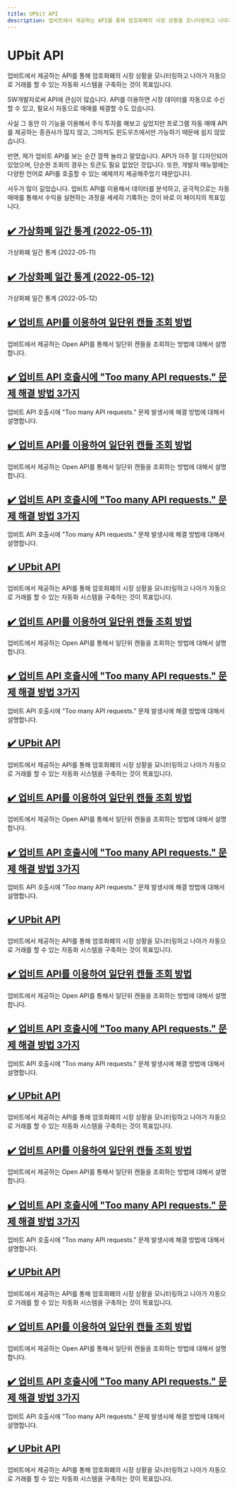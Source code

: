 ```yaml
---
title: UPbit API
description: 업비트에서 제공하는 API를 통해 암호화폐의 시장 상황을 모니터링하고 나아가 자동으로 거래를 할 수 있는 자동화 시스템을 구축하는 것이 목표입니다.
---
```



UPbit API
===


업비트에서 제공하는 API를 통해 암호화폐의 시장 상황을 모니터링하고 나아가 자동으로 거래를 할 수 있는 자동화 시스템을 구축하는 것이 목표입니다.


SW개발자로써 API에 관심이 많습니다. 
API를 이용하면 시장 데이터를 자동으로 수신할 수 있고, 
필요시 자동으로 매매를 체결할 수도 있습니다.


사실 그 동안 이 기능을 이용해서 주식 투자를 해보고 싶었지만 
프로그램 자동 매매 API를 제공하는 증권사가 많지 않고, 
그마저도 윈도우즈에서만 가능하기 때문에 쉽지 않았습니다. 


반면, 제가 업비트 API를 보는 순간 깜짝 놀라고 말았습니다. 
API가 아주 잘 디자인되어 있었으며, 단순한 조회의 경우는 토큰도 필요 없었던 것입니다. 
또한, 개발자 매뉴얼에는 다양한 언어로 API를 호출할 수 있는 예제까지 제공해주었기 때문입니다. 


서두가 많이 길었습니다. 
업비트 API를 이용해서 데이터를 분석하고, 궁극적으로는 자동 매매를 통해서 수익을 실현하는 과정을 세세히 기록하는 것이 바로 이 페이지의 목표입니다.





[✔️ 가상화폐 일간 통계 (2022-05-11)](2022-05-11 '가상화폐 일간 통계 (2022-05-11)')
---


가상화폐 일간 통계 (2022-05-11)


[✔️ 가상화폐 일간 통계 (2022-05-12)](2022-05-12 '가상화폐 일간 통계 (2022-05-12)')
---


가상화폐 일간 통계 (2022-05-12)


[✔️ 업비트 API를 이용하여 일단위 캔들 조회 방법](UPbit-API-daily-candle-query.html '업비트에서 제공하는 Open API를 통해서 일단위 캔들을 조회하는 방법에 대해서 설명합니다.')
---


업비트에서 제공하는 Open API를 통해서 일단위 캔들을 조회하는 방법에 대해서 설명합니다.


[✔️ 업비트 API 호출시에 "Too many API requests." 문제 해결 방법 3가지](UPbit-Too-many-API-requests.html '업비트 API 호출시에 "Too many API requests." 문제 발생시에 해결 방법에 대해서 설명합니다.')
---


업비트 API 호출시에 "Too many API requests." 문제 발생시에 해결 방법에 대해서 설명합니다.


<!--UPbit-API-daily-candle-query.html-->
[✔️  업비트 API를 이용하여 일단위 캔들 조회 방법](UPbit-API-daily-candle-query.html)
---


업비트에서 제공하는 Open API를 통해서 일단위 캔들을 조회하는 방법에 대해서 설명합니다.


<!--UPbit-Too-many-API-requests.html-->
[✔️  업비트 API 호출시에 "Too many API requests." 문제 해결 방법 3가지](UPbit-Too-many-API-requests.html)
---


업비트 API 호출시에 "Too many API requests." 문제 발생시에 해결 방법에 대해서 설명합니다.


<!--_README.html-->
[✔️  UPbit API](_README.html)
---


업비트에서 제공하는 API를 통해 암호화폐의 시장 상황을 모니터링하고 나아가 자동으로 거래를 할 수 있는 자동화 시스템을 구축하는 것이 목표입니다.


<!--UPbit-API-daily-candle-query.html-->
[✔️  업비트 API를 이용하여 일단위 캔들 조회 방법](UPbit-API-daily-candle-query.html)
---


업비트에서 제공하는 Open API를 통해서 일단위 캔들을 조회하는 방법에 대해서 설명합니다.


<!--UPbit-Too-many-API-requests.html-->
[✔️  업비트 API 호출시에 "Too many API requests." 문제 해결 방법 3가지](UPbit-Too-many-API-requests.html)
---


업비트 API 호출시에 "Too many API requests." 문제 발생시에 해결 방법에 대해서 설명합니다.


<!--_README.html-->
[✔️  UPbit API](_README.html)
---


업비트에서 제공하는 API를 통해 암호화폐의 시장 상황을 모니터링하고 나아가 자동으로 거래를 할 수 있는 자동화 시스템을 구축하는 것이 목표입니다.


<!--UPbit-API-daily-candle-query.html-->
[✔️  업비트 API를 이용하여 일단위 캔들 조회 방법](UPbit-API-daily-candle-query.html)
---


업비트에서 제공하는 Open API를 통해서 일단위 캔들을 조회하는 방법에 대해서 설명합니다.


<!--UPbit-Too-many-API-requests.html-->
[✔️  업비트 API 호출시에 "Too many API requests." 문제 해결 방법 3가지](UPbit-Too-many-API-requests.html)
---


업비트 API 호출시에 "Too many API requests." 문제 발생시에 해결 방법에 대해서 설명합니다.


<!--_README.html-->
[✔️  UPbit API](_README.html)
---


업비트에서 제공하는 API를 통해 암호화폐의 시장 상황을 모니터링하고 나아가 자동으로 거래를 할 수 있는 자동화 시스템을 구축하는 것이 목표입니다.


<!--UPbit-API-daily-candle-query.html-->
[✔️  업비트 API를 이용하여 일단위 캔들 조회 방법](UPbit-API-daily-candle-query.html)
---


업비트에서 제공하는 Open API를 통해서 일단위 캔들을 조회하는 방법에 대해서 설명합니다.


<!--UPbit-Too-many-API-requests.html-->
[✔️  업비트 API 호출시에 "Too many API requests." 문제 해결 방법 3가지](UPbit-Too-many-API-requests.html)
---


업비트 API 호출시에 "Too many API requests." 문제 발생시에 해결 방법에 대해서 설명합니다.


<!--_README.html-->
[✔️  UPbit API](_README.html)
---


업비트에서 제공하는 API를 통해 암호화폐의 시장 상황을 모니터링하고 나아가 자동으로 거래를 할 수 있는 자동화 시스템을 구축하는 것이 목표입니다.


<!--UPbit-API-daily-candle-query.html-->
[✔️  업비트 API를 이용하여 일단위 캔들 조회 방법](UPbit-API-daily-candle-query.html)
---


업비트에서 제공하는 Open API를 통해서 일단위 캔들을 조회하는 방법에 대해서 설명합니다.


<!--UPbit-Too-many-API-requests.html-->
[✔️  업비트 API 호출시에 "Too many API requests." 문제 해결 방법 3가지](UPbit-Too-many-API-requests.html)
---


업비트 API 호출시에 "Too many API requests." 문제 발생시에 해결 방법에 대해서 설명합니다.


<!--_README.html-->
[✔️  UPbit API](_README.html)
---


업비트에서 제공하는 API를 통해 암호화폐의 시장 상황을 모니터링하고 나아가 자동으로 거래를 할 수 있는 자동화 시스템을 구축하는 것이 목표입니다.


<!--UPbit-API-daily-candle-query.html-->
[✔️  업비트 API를 이용하여 일단위 캔들 조회 방법](UPbit-API-daily-candle-query.html)
---


업비트에서 제공하는 Open API를 통해서 일단위 캔들을 조회하는 방법에 대해서 설명합니다.


<!--UPbit-Too-many-API-requests.html-->
[✔️  업비트 API 호출시에 "Too many API requests." 문제 해결 방법 3가지](UPbit-Too-many-API-requests.html)
---


업비트 API 호출시에 "Too many API requests." 문제 발생시에 해결 방법에 대해서 설명합니다.


<!--_README.html-->
[✔️  UPbit API](_README.html)
---


업비트에서 제공하는 API를 통해 암호화폐의 시장 상황을 모니터링하고 나아가 자동으로 거래를 할 수 있는 자동화 시스템을 구축하는 것이 목표입니다.

